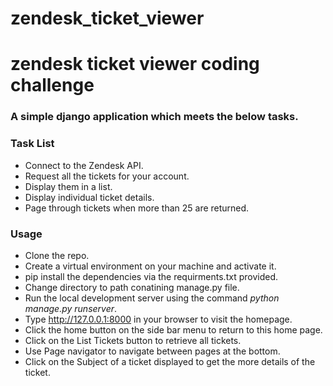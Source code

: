# zendesk_ticket_viewer

# zendesk ticket viewer coding challenge

### A simple django application which meets the below tasks.

### Task List

* Connect to the Zendesk API.
* Request all the tickets for your account.
* Display them in a list.
* Display individual ticket details.
* Page through tickets when more than 25 are returned.


### Usage
* Clone the repo.
* Create a virtual environment on your machine and activate it.
* pip install the dependencies via the requirments.txt provided.
* Change directory to path conatining manage.py file.
* Run the local development server using the command  _python manage.py runserver_.
* Type http://127.0.0.1:8000 in your browser to visit the homepage.
* Click the home button on the side bar menu to return to this home page.
* Click on the List Tickets button to retrieve all tickets.
* Use Page navigator to navigate between pages at the bottom.
* Click on the Subject of a ticket displayed to get the more details of the ticket.
